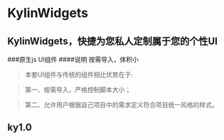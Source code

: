 # KylinWidgets
## KylinWidgets，快捷为您私人定制属于您的个性UI
###原生js UI组件
####说明
按需导入，体积小

> 本套UI组件与传统的组件相比优势在于:  

> 第一、按需导入，严格控制脚本大小；

>第二、允许用户根据自己项目中的需求定义符合项目统一风格的样式。

## ky1.0
